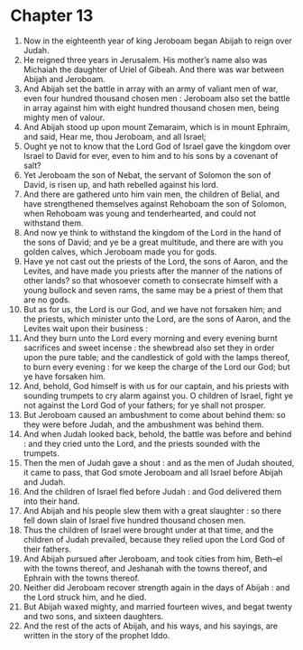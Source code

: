 # Chapter 13

1. Now in the eighteenth year of king Jeroboam began Abijah to reign over Judah.
2. He reigned three years in Jerusalem. His mother’s name also was Michaiah the daughter of Uriel of Gibeah. And there was war between Abijah and Jeroboam.
3. And Abijah set the battle in array with an army of valiant men of war, even four hundred thousand chosen men : Jeroboam also set the battle in array against him with eight hundred thousand chosen men, being mighty men of valour.
4. And Abijah stood up upon mount Zemaraim, which is in mount Ephraim, and said, Hear me, thou Jeroboam, and all Israel;
5. Ought ye not to know that the Lord God of Israel gave the kingdom over Israel to David for ever, even to him and to his sons by a covenant of salt?
6. Yet Jeroboam the son of Nebat, the servant of Solomon the son of David, is risen up, and hath rebelled against his lord.
7. And there are gathered unto him vain men, the children of Belial, and have strengthened themselves against Rehoboam the son of Solomon, when Rehoboam was young and tenderhearted, and could not withstand them.
8. And now ye think to withstand the kingdom of the Lord in the hand of the sons of David; and ye be a great multitude, and there are with you golden calves, which Jeroboam made you for gods.
9. Have ye not cast out the priests of the Lord, the sons of Aaron, and the Levites, and have made you priests after the manner of the nations of other lands? so that whosoever cometh to consecrate himself with a young bullock and seven rams, the same may be a priest of them that are no gods.
10. But as for us, the Lord is our God, and we have not forsaken him; and the priests, which minister unto the Lord, are the sons of Aaron, and the Levites wait upon their business :
11. And they burn unto the Lord every morning and every evening burnt sacrifices and sweet incense : the shewbread also set they in order upon the pure table; and the candlestick of gold with the lamps thereof, to burn every evening : for we keep the charge of the Lord our God; but ye have forsaken him.
12. And, behold, God himself is with us for our captain, and his priests with sounding trumpets to cry alarm against you. O children of Israel, fight ye not against the Lord God of your fathers; for ye shall not prosper.
13. But Jeroboam caused an ambushment to come about behind them: so they were before Judah, and the ambushment was behind them.
14. And when Judah looked back, behold, the battle was before and behind : and they cried unto the Lord, and the priests sounded with the trumpets.
15. Then the men of Judah gave a shout : and as the men of Judah shouted, it came to pass, that God smote Jeroboam and all Israel before Abijah and Judah.
16. And the children of Israel fled before Judah : and God delivered them into their hand.
17. And Abijah and his people slew them with a great slaughter : so there fell down slain of Israel five hundred thousand chosen men.
18. Thus the children of Israel were brought under at that time, and the children of Judah prevailed, because they relied upon the Lord God of their fathers.
19. And Abijah pursued after Jeroboam, and took cities from him, Beth–el with the towns thereof, and Jeshanah with the towns thereof, and Ephrain with the towns thereof.
20. Neither did Jeroboam recover strength again in the days of Abijah : and the Lord struck him, and he died.
21. But Abijah waxed mighty, and married fourteen wives, and begat twenty and two sons, and sixteen daughters.
22. And the rest of the acts of Abijah, and his ways, and his sayings, are written in the story of the prophet Iddo.

